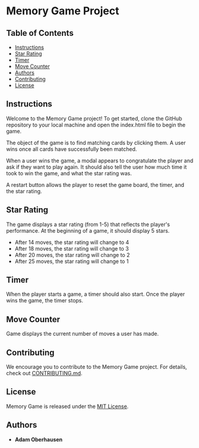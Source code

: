 # Memory Game Project

## Table of Contents

* [Instructions](#instructions)
* [Star Rating](#starrating)
* [Timer](#timer)
* [Move Counter](#movecounter)
* [Authors](#authors)
* [Contributing](#contributing)
* [License](#license)

## Instructions

Welcome to the Memory Game project!  To get started, clone the GitHub repository to your local machine and open the index.html file to begin the game.

The object of the game is to find matching cards by clicking them.  A user wins once all cards have successfully been matched.

When a user wins the game, a modal appears to congratulate the player and ask if they want to play again. It should also tell the user how much time it took to win the game, and what the star rating was.

A restart button allows the player to reset the game board, the timer, and the star rating.

## Star Rating

The game displays a star rating (from 1-5) that reflects the player's performance. At the beginning of a game, it should display 5 stars.

* After 14  moves, the star rating will change to 4
* After 18  moves, the star rating will change to 3
* After 20  moves, the star rating will change to 2
* After 25  moves, the star rating will change to 1

## Timer

When the player starts a game, a timer should also start. Once the player wins the game, the timer stops.

## Move Counter

Game displays the current number of moves a user has made.

## Contributing

We encourage you to contribute to the Memory Game project.  For details, check out [CONTRIBUTING.md](CONTRIBUTING.md).

## License

Memory Game is released under the [MIT License](https://opensource.org/licenses/MIT).

## Authors

* **Adam Oberhausen**
